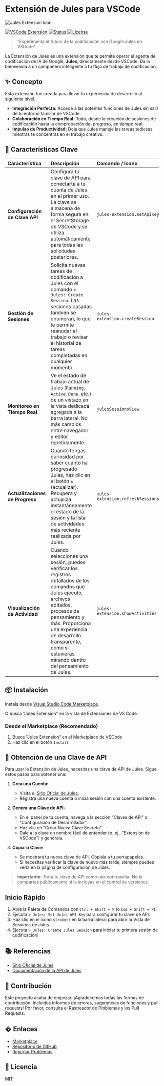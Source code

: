 # Extensión de Jules para VSCode

![Jules Extension Icon](../jules-extension/icon.png)

[![VSCode Extension](https://img.shields.io/badge/VSCode-Extension-blue.svg)](https://marketplace.visualstudio.com/items?itemName=YOUR_PUBLISHER.jules-extension)
[![Status](https://img.shields.io/badge/status-development-yellow.svg)](#)
[![License](https://img.shields.io/badge/license-MIT-green.svg)](LICENSE)

> "Experimenta el futuro de la codificación con Google Jules en VSCode"

La Extensión de Jules es una extensión que te permite operar el agente de codificación de IA de Google, **Jules**, directamente desde VSCode.
Da la bienvenida a un compañero inteligente a tu flujo de trabajo de codificación.

## ✨ Concepto

Esta extensión fue creada para llevar tu experiencia de desarrollo al siguiente nivel.

- **Integración Perfecta:** Accede a las potentes funciones de Jules sin salir de tu entorno familiar de VSCode.
- **Colaboración en Tiempo Real:** Todo, desde la creación de sesiones de codificación hasta la comprobación del progreso, en tiempo real.
- **Impulso de Productividad:** Deja que Jules maneje las tareas tediosas mientras te concentras en el trabajo creativo.

## 🚀 Características Clave

| Característica                  | Descripción                                                                                                                                                                                                                                                                       | Comando / Icono                   |
| :------------------------------ | :-------------------------------------------------------------------------------------------------------------------------------------------------------------------------------------------------------------------------------------------------------------------------------- | :-------------------------------- |
| **Configuración de Clave API**  | Configura tu clave de API para conectarte a tu cuenta de Jules en el primer uso. La clave se almacena de forma segura en el SecretStorage de VSCode y se utiliza automáticamente para todas las solicitudes posteriores.                                                          | `jules-extension.setApiKey`       |
| **Gestión de Sesiones**         | Solicita nuevas tareas de codificación a Jules con el comando `> Jules: Create Session`. Las sesiones pasadas también se enumeran, lo que te permite reanudar el trabajo o revisar el historial de tareas completadas en cualquier momento.                                       | `jules-extension.createSession`   |
| **Monitoreo en Tiempo Real**    | Ve el estado de trabajo actual de Jules (`Running`, `Active`, `Done`, etc.) de un vistazo en la vista dedicada agregada a la barra lateral. No más cambios entre navegador y editor repetidamente.                                                                                | `julesSessionsView`               |
| **Actualizaciones de Progreso** | Cuando tengas curiosidad por saber cuánto ha progresado Jules, haz clic en el botón `↻` (actualizar). Recupera y actualiza instantáneamente el estado de la sesión y la lista de actividades más reciente realizada por Jules.                                                    | `jules-extension.refreshSessions` |
| **Visualización de Actividad**  | Cuando selecciones una sesión, puedes verificar los registros detallados de los comandos que Jules ejecutó, archivos editados, procesos de pensamiento y más. Proporciona una experiencia de desarrollo transparente, como si estuvieras mirando dentro del pensamiento de Jules. | `jules-extension.showActivities`  |


## 📦 Instalación

Instala desde [Visual Studio Code Marketplace](https://marketplace.visualstudio.com/items?itemName=HirokiMukai.jules-extension).

O busca "Jules Extension" en la vista de Extensiones de VS Code.

### Desde el Marketplace (Recomendado)

1.  Busca "Jules Extension" en el Marketplace de VSCode
2.  Haz clic en el botón `Install`

## 🔑 Obtención de una Clave de API

Para usar la Extensión de Jules, necesitas una clave de API de Jules. Sigue estos pasos para obtener una:

1.  **Crea una Cuenta:**

    - Visita el [Sitio Oficial de Jules](https://jules.google/docs).
    - Registra una nueva cuenta o inicia sesión con una cuenta existente.

2.  **Genera una Clave de API:**

    - En el panel de tu cuenta, navega a la sección "Claves de API" o "Configuración de Desarrollador".
    - Haz clic en "Crear Nueva Clave Secreta".
    - Dale a la clave un nombre fácil de entender (p. ej., "Extensión de VSCode") y genérala.

3.  **Copia la Clave:**
    - Se mostrará tu nueva clave de API. Cópiala a tu portapapeles.
    - Si necesitas verificar la clave de nuevo más tarde, siempre puedes verla en la página de configuración de Jules.

> **Importante:** Trata tu clave de API como una contraseña. No la compartas públicamente ni la incluyas en el control de versiones.

## Inicio Rápido

1.  Abre la Paleta de Comandos con `Ctrl + Shift + P` (o `Cmd + Shift + P`).
2.  Ejecuta `> Jules: Set Jules API Key` para configurar tu clave de API.
3.  Haz clic en el icono `$(robot)` en la barra lateral para abrir la Vista de Sesiones de Jules.
4.  Ejecuta `> Jules: Create Jules Session` para iniciar tu primera sesión de codificación!

## 📚 Referencias

- [Sitio Oficial de Jules](https://jules.google/docs)
- [Documentación de la API de Jules](https://developers.google.com/jules/api)

## 🤝 Contribución

Este proyecto acaba de empezar. ¡Agradecemos todas las formas de contribución, incluidos informes de errores, sugerencias de funciones y pull requests!
Por favor, consulta el Rastreador de Problemas y los Pull Requests.

## � Enlaces

- [Marketplace](https://marketplace.visualstudio.com/items?itemName=HirokiMukai.jules-extension)
- [Repositorio de GitHub](https://github.com/is0692vs/jules-extension.git)
- [Reportar Problemas](https://github.com/is0692vs/jules-extension/issues)

## 📝 Licencia

[MIT](../../LICENSE)

